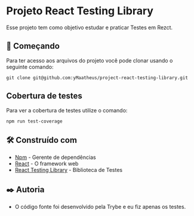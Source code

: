 # Projeto React Testing Library

Esse projeto tem como objetivo estudar e praticar Testes em Rezct.

## 🚀 Começando

Para ter acesso aos arquivos do projeto você pode clonar usando o seguinte comando:

```
git clone git@github.com:yMaatheus/project-react-testing-library.git
```

## Cobertura de testes

Para ver a cobertura de testes utilize o comando:

```
npm run test-coverage
```

## 🛠️ Construído com

* [Npm](https://classic.yarnpkg.com/en/docs/getting-started) - Gerente de dependências
* [React](https://pt-br.reactjs.org) - O framework web
* [React Testing Library](https://testing-library.com/docs/react-testing-library/intro/) - Biblioteca de Testes

## ✒️ Autoria

* O código fonte foi desenvolvido pela Trybe e eu fiz apenas os testes.
